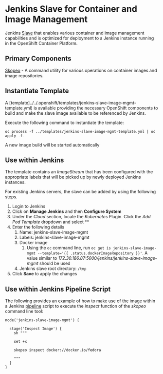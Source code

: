 Jenkins Slave for Container and Image Management
=============================

Jenkins [Slave](https://wiki.jenkins-ci.org/display/JENKINS/Distributed+builds) that enables various container and image management capabilities and is optimized for deployment to a Jenkins instance running in the OpenShift Container Platform.

## Primary Components

[Skopeo](https://github.com/projectatomic/skopeo/) - A command utility for various operations on container images and image repositories.


## Instantiate Template

A [template]../../.openshift/templates/jenkins-slave-image-mgmt-template.yml) is available providing the necessary OpenShift components to build and make the slave image available to be referenced by Jenkins.

Execute the following command to instantiate the template:

```
oc process -f ../templates/jenkins-slave-image-mgmt-template.yml | oc apply -f-
```

A new image build will be started automatically

## Use within Jenkins

The template contains an *ImageStream* that has been configured with the appropriate labels that will be picked up by newly deployed Jenkins instances. 

For existing Jenkins servers, the slave can be added by using the following steps.

1. Login to Jenkins
2. Click on **Manage Jenkins** and then **Configure System**
3. Under the *Cloud* section, locate the *Kubernetes* Plugin. Click the *Add Pod Template* dropdown and select **
4. Enter the following details
	1. Name: jenkins-slave-image-mgmt
	2. Labels: jenkins-slave-image-mgmt 
	3. Docker image
		1. Using the `oc` command line, run `oc get is jenkins-slave-image-mgmt --template='{{ .status.dockerImageRepository }}'`. A value similar to *172.30.186.87:5000/jenkins/jenkins-slave-image-mgmt* should be used
	4. Jenkins slave root directory: `/tmp`
5. Click **Save** to apply the changes
	

## Use within Jenkins Pipeline Script

The following provides an example of how to make use of the image within a Jenkins [pipeline](https://jenkins.io/doc/book/pipeline/) script to execute the *inspect* function of the *skopeo* command line tool:

```
node('jenkins-slave-image-mgmt') { 

  stage('Inspect Image') {
    sh """

    set +x
        
    skopeo inspect docker://docker.io/fedora

    """
  }
}
```
